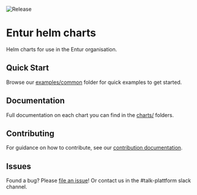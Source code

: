 ![Release](https://github.com/entur/helm-charts/actions/workflows/helm-release.yml/badge.svg)

# Entur helm charts

Helm charts for use in the Entur organisation.

## Quick Start

Browse our [examples/common](./examples/common) folder for quick examples to get started.

## Documentation

Full documentation on each chart you can find in the [charts/](./charts/) folders.

## Contributing

For guidance on how to contribute, see our [contribution documentation](CONTRIBUTING.md).

## Issues

Found a bug? Please [file an issue](https://github.com/entur/helm-charts/issues)!
Or contact us in the #talk-plattform slack channel.
